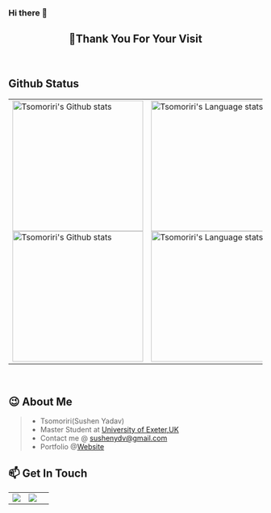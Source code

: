 ### Hi there 👋

<!-- Sushen Yadav-->
<h2 align="center">👋Thank You For Your Visit</h2>
<div align="center">

</div>
</br>




<!-- Github Status -->
## Github Status
<div align="center">
<table>
    <tr>
        <!-- Github状态 -->
        <td>
            <a href="https://github.com/anuraghazra/github-readme-stats#gh-light-mode-only">
            <img height=259 src="https://github-readme-stats-git-masterrstaa-rickstaa.vercel.app/api?username=Tsomoriri&show_icons=true&line_height=28&hide_border=true&card_width=347&include_all_commits=true&role=owner,collaborator&show=reviews,discussions_answered&rank_icon=percentile&exclude_repo=github-readme-stats&theme=default#gh-light-mode-only" alt="Tsomoriri's Github stats" />
            </a>
            <a href="https://github.com/anuraghazra/github-readme-stats#gh-dark-mode-only">
            <img height=259 src="https://github-readme-stats-git-masterrstaa-rickstaa.vercel.app/api?username=Tsomoriri&show_icons=true&line_height=28&hide_border=true&card_width=347&include_all_commits=true&role=owner,collaborator&show=reviews,discussions_answered&rank_icon=percentile&exclude_repo=github-readme-stats&theme=dark&bg_color=000000#gh-dark-mode-only" alt="Tsomoriri's Github stats" />
            </a>
        </td>
        <!-- Github -->
        <td>
            <a href="https://github.com/anuraghazra/github-readme-stats#gh-light-mode-only">
            <img height=259 src="https://github-readme-stats-git-masterrstaa-rickstaa.vercel.app/api/top-langs/?username=Tsomoriri&layout=compact&langs_count=12&hide_border=true&role=owner,collaborator&theme=default#gh-light-mode-only" alt="Tsomoriri's Language stats" />
            </a>
            <a href="https://github.com/anuraghazra/github-readme-stats#gh-dark-mode-only">
            <img height=259 src="https://github-readme-stats-git-masterrstaa-rickstaa.vercel.app/api/top-langs/?username=Tsomoriri&layout=compact&langs_count=12&hide_border=true&role=owner,collaborator&theme=dark&bg_color=000000#gh-dark-mode-only" alt="Tsomoriri's Language stats" />
            </a>
        </td>
    </tr>
</table>
</div>


</br>



<!-- 关于我的一些信息 -->
## :wink: About Me
> - Tsomoriri(Sushen Yadav)
> - Master Student at [University of Exeter,UK](https://www.exeter.ac.uk/) 
> - Contact me @ <a href="mailto:sushenydv@gmail.com">sushenydv@gmail.com</a>   
> - Portfolio @[Website](https://Tsomoriri.github.io)   
 


[//]: # (<table width="100%" align="center" padding="0" margin="0">)

[//]: # (<tr>)

[//]: # (<td valign="top" width="50%">)

[//]: # (:mortar_board:  <a href="https://yuzhang.wang" target="_blank">Recent Blog</a> )
  
[//]: # (<!-- START_SECTION:blog -->)

[//]: # (|    Date    |  Title  |)

[//]: # (|:----------:|:-------:|)

[//]: # (| 1997-23-07 | Not yet |)

[//]: # ()
[//]: # (<!-- END_SECTION:blog -->)

[//]: # (</td>)

[//]: # (    )



    
<!-- START_SECTION:github-xxx -->
<!-- END_SECTION:github-xxx -->
    
</table>


<!-- 各种平台联系方式 -->
## :mailbox: Get In Touch
<div align="center">
<table border="0">
  
  <tr>
    <td>
        <!-- Github -->
        <a href="https://github.com/Tsomoriri" target="_blank"> 
        <img src="https://img.shields.io/badge/Github-Tsomoriri-%2324292F?style=for-the-badge">
        </a>
    </td>
    <td>
        <!-- LeetCode -->
        <a href="https://leetcode.com/u/Tsomoriri/" target="_blank"> 
        <img src="https://img.shields.io/badge/LeetCode-Tsomoriri-%23FFA119?style=for-the-badge">
        </a>
     </td>
    <td>
   
   
  </tr>
</table>
</div>
